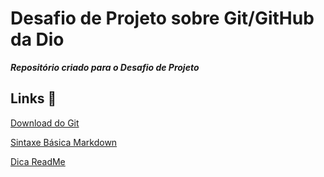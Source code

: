 # Desafio de Projeto sobre Git/GitHub da Dio
 ***Repositório criado para o Desafio de Projeto***

## Links 🔗
 [Download do Git](https://git-scm.com/downloads)
 
 [Sintaxe Básica Markdown](https://www.markdownguide.org/basic-syntax/)

 [Dica ReadMe](https://readme.so/pt)
